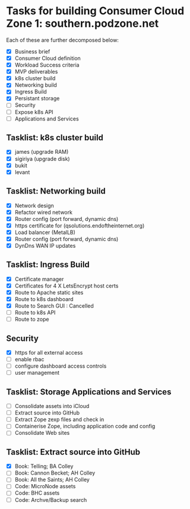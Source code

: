 # Tasks for building Consumer Cloud Zone 1: southern.podzone.net

Each of these are further decomposed below:

- [X] Business brief
- [X] Consumer Cloud definition
- [X] Workload Success criteria
- [X] MVP deliverables
- [X] k8s cluster build
- [X] Networking build
- [X] Ingress Build
- [X] Persistant storage
- [ ] Security
- [ ] Expose k8s API
- [ ] Applications and Services

## Tasklist: k8s cluster build

- [X] james (upgrade RAM)
- [X] sigiriya (upgrade disk)
- [X] bukit
- [X] levant

## Tasklist: Networking build

- [X] Network design
- [X] Refactor wired network
- [X] Router config (port forward, dynamic dns)
- [X] https certificate for (qsolutions.endoftheinternet.org)
- [X] Load balancer (MetalLB)
- [X] Router config (port forward, dynamic dns)
- [X] DynDns WAN IP updates

## Tasklist: Ingress Build

- [X] Certificate manager
- [X] Certificates  for 4 X LetsEncrypt host certs
- [X] Route to Apache static sites
- [X] Route to k8s dashboard
- [X] Route to Search GUI : Cancelled
- [ ] Route to k8s API
- [ ] Route to zope

## Security

- [X] https for all external access
- [ ] enable rbac
- [ ] configure dashboard access controls
- [ ] user management

## Tasklist: Storage Applications and Services

- [ ] Consolidate assets into iCloud
- [ ] Extract source into GitHub
- [ ] Extract Zope zexp files and check in
- [ ] Containerise Zope, including application code and config
- [ ] Consolidate Web sites

## Tasklist: Extract source into GitHub

- [X] Book: Telling; BA Colley
- [ ] Book: Cannon Becket; AH Colley
- [ ] Book: All the Saints; AH Colley
- [ ] Code: MicroNode assets
- [ ] Code: BHC assets
- [ ] Code: Archve/Backup search
